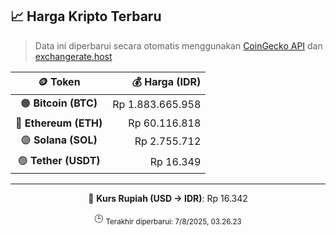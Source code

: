 

<!-- HARGA_KRIPTO -->
## 📈 Harga Kripto Terbaru

> Data ini diperbarui secara otomatis menggunakan [CoinGecko API](https://www.coingecko.com/) dan [exchangerate.host](https://exchangerate.host/)

<div align="center">

| 🪙 Token | 💰 Harga (IDR) |
|:------:|---------------:|
| 🟠 **Bitcoin (BTC)**   | Rp 1.883.665.958 |
| 🔵 **Ethereum (ETH)**  | Rp 60.116.818 |
| 🟣 **Solana (SOL)**    | Rp 2.755.712 |
| 🟢 **Tether (USDT)**   | Rp 16.349 |

---

💱 **Kurs Rupiah (USD → IDR)**: Rp 16.342

🕒 <sub>Terakhir diperbarui: 7/8/2025, 03.26.23</sub>

</div>
<!-- /HARGA_KRIPTO -->